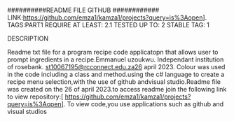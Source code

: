 ##########README FILE  GITHUB    ############
LINK:https://github.com/emza1/kamza1/projects?query=is%3Aopen]. 
TAGS:PART1
REQUIRE AT LEAST: 2.1
TESTED UP TO: 2 
STABLE TAG: 1

DESCRIPTION

Readme txt file for a program recipe code applicatopn that allows user to prompt ingredients in a recipe.Emmanuel uzoukwu. Independant institution of rosebank. st10067195@rcconnect.edu.za26 april 2023. Colour was used in the code including a class and method.using the c# language to create a recipe menu selection,with the use of github andvisual studio.Readme file was created on the 26 of april 2023.to access readme join the following link to view  repository:[ https://github.com/emza1/kamza1/projects?query=is%3Aopen]. To view code,you use applications such as github and visual studios
